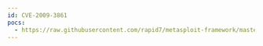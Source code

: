```yaml
---
id: CVE-2009-3861
pocs:
  - https://raw.githubusercontent.com/rapid7/metasploit-framework/master/modules/exploits/windows/fileformat/safenet_softremote_groupname.rb
---
```

